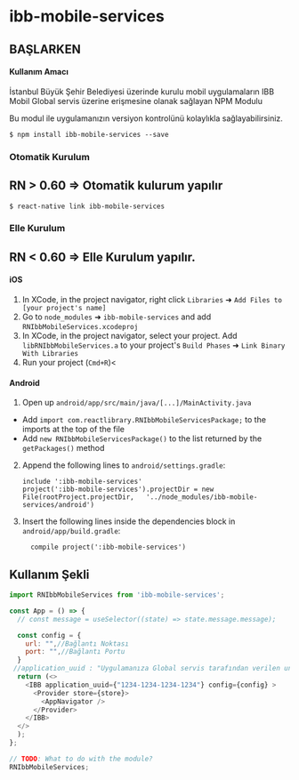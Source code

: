 
# ibb-mobile-services

## BAŞLARKEN

#### Kullanım Amacı
İstanbul Büyük Şehir Belediyesi üzerinde kurulu mobil uygulamaların IBB Mobil Global servis üzerine erişmesine olanak sağlayan NPM Modulu

Bu modul ile uygulamanızın versiyon kontrolünü kolaylıkla sağlayabilirsiniz.

`$ npm install ibb-mobile-services --save`

### Otomatik Kurulum
## RN > 0.60 => Otomatik kulurum yapılır

`$ react-native link ibb-mobile-services`


### Elle Kurulum
## RN < 0.60 => Elle Kurulum yapılır.

#### iOS

1. In XCode, in the project navigator, right click `Libraries` ➜ `Add Files to [your project's name]`
2. Go to `node_modules` ➜ `ibb-mobile-services` and add `RNIbbMobileServices.xcodeproj`
3. In XCode, in the project navigator, select your project. Add `libRNIbbMobileServices.a` to your project's `Build Phases` ➜ `Link Binary With Libraries`
4. Run your project (`Cmd+R`)<

#### Android

1. Open up `android/app/src/main/java/[...]/MainActivity.java`
  - Add `import com.reactlibrary.RNIbbMobileServicesPackage;` to the imports at the top of the file
  - Add `new RNIbbMobileServicesPackage()` to the list returned by the `getPackages()` method
2. Append the following lines to `android/settings.gradle`:
  	```
  	include ':ibb-mobile-services'
  	project(':ibb-mobile-services').projectDir = new File(rootProject.projectDir, 	'../node_modules/ibb-mobile-services/android')
  	```
3. Insert the following lines inside the dependencies block in `android/app/build.gradle`:
  	```
      compile project(':ibb-mobile-services')
  	```


## Kullanım Şekli
```javascript
import RNIbbMobileServices from 'ibb-mobile-services';

const App = () => {
  // const message = useSelector((state) => state.message.message);

  const config = {
    url: "",//Bağlantı Noktası 
    port: "",//Bağlantı Portu
  }
 //application_uuid : "Uygulamanıza Global servis tarafından verilen uniq kodu ::UUID
  return (<>
    <IBB application_uuid={"1234-1234-1234-1234"} config={config} >
      <Provider store={store}>
        <AppNavigator />
      </Provider>
    </IBB>
  </>
  );
};

// TODO: What to do with the module?
RNIbbMobileServices;
```
  